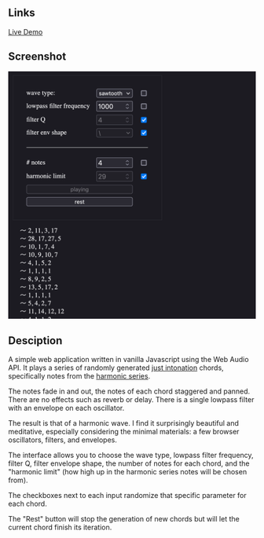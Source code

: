## Links

[Live Demo](https://parkerdavis1.github.io/harmonic-clouds/)

## Screenshot

![Screen shot of Harmonic Clouds](./harmonic-clouds.png)

## Desciption

A simple web application written in vanilla Javascript using the Web Audio API. It plays a series of randomly generated [just intonation](https://en.wikipedia.org/wiki/Just_intonation) chords, specifically notes from the [harmonic series](<https://en.wikipedia.org/wiki/Harmonic_series_(music)>).

The notes fade in and out, the notes of each chord staggered and panned. There are no effects such as reverb or delay. There is a single lowpass filter with an envelope on each oscillator.

The result is that of a harmonic wave. I find it surprisingly beautiful and meditative, especially considering the minimal materials: a few browser oscillators, filters, and envelopes.

The interface allows you to choose the wave type, lowpass filter frequency, filter Q, filter envelope shape, the number of notes for each chord, and the "harmonic limit" (how high up in the harmonic series notes will be chosen from).

The checkboxes next to each input randomize that specific parameter for each chord.

The "Rest" button will stop the generation of new chords but will let the current chord finish its iteration.
